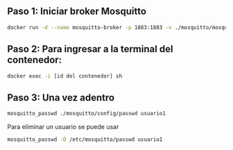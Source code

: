 ## Paso 1: Iniciar broker Mosquitto

```bash
docker run -d --name mosquitto-broker -p 1883:1883 -v ./mosquitto/mosquitto.conf:/mosquitto/config/mosquitto.conf eclipse-mosquitto
```

## Paso 2: Para ingresar a la terminal del contenedor:
```bash
docker exec -i [id del contenedor] sh   
```

## Paso 3: Una vez adentro
```bash
mosquitto_passwd ./mosquitto/config/passwd usuario1
```

Para eliminar un usuario se puede usar 

 ```bash
mosquitto_passwd -D /etc/mosquitto/passwd usuario1
```